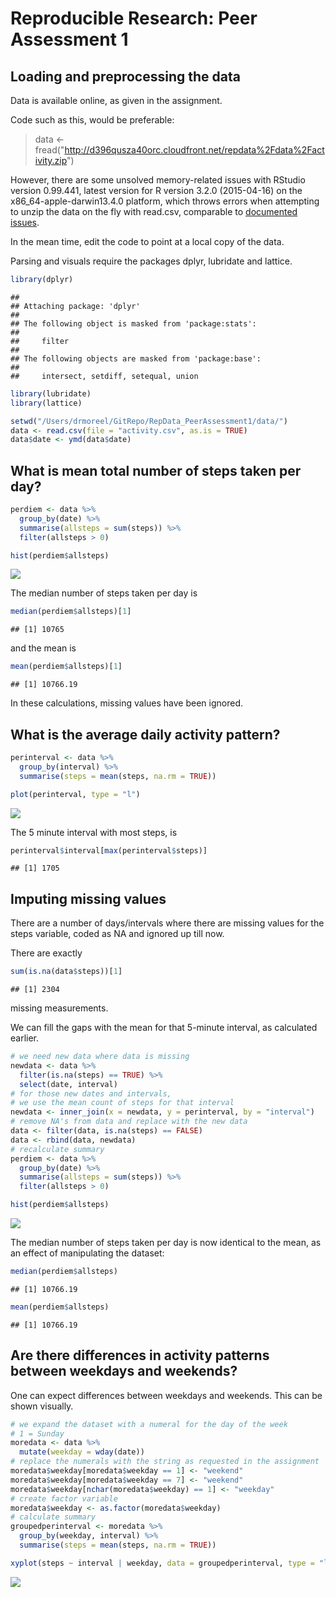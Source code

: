 # Reproducible Research: Peer Assessment 1


## Loading and preprocessing the data

Data is available online, as given in the assignment.


Code such as this, would be preferable:

>
> data <- fread("http://d396qusza40orc.cloudfront.net/repdata%2Fdata%2Factivity.zip")
>

However, there are some unsolved memory-related issues with RStudio version 0.99.441, latest version for R version 3.2.0 (2015-04-16) on the x86_64-apple-darwin13.4.0 platform, which throws errors when attempting to unzip the data on the fly with read.csv, comparable to [documented issues](http://stackoverflow.com/questions/22643372/embedded-nul-in-string-error-when-importing-huge-csv-with-fread).

In the mean time, edit the code to point at a local copy of the data.

Parsing and visuals require the packages dplyr, lubridate and lattice.




```r
library(dplyr)
```

```
## 
## Attaching package: 'dplyr'
## 
## The following object is masked from 'package:stats':
## 
##     filter
## 
## The following objects are masked from 'package:base':
## 
##     intersect, setdiff, setequal, union
```

```r
library(lubridate)
library(lattice)

setwd("/Users/drmoreel/GitRepo/RepData_PeerAssessment1/data/")
data <- read.csv(file = "activity.csv", as.is = TRUE)
data$date <- ymd(data$date)
```




## What is mean total number of steps taken per day?


```r
perdiem <- data %>%
  group_by(date) %>%
  summarise(allsteps = sum(steps)) %>%
  filter(allsteps > 0)

hist(perdiem$allsteps)
```

![](PA1_template_files/figure-html/unnamed-chunk-2-1.png) 

The median number of steps taken per day is 

```r
median(perdiem$allsteps)[1]
```

```
## [1] 10765
```
and the mean is 

```r
mean(perdiem$allsteps)[1]
```

```
## [1] 10766.19
```

In these calculations, missing values have been ignored.


## What is the average daily activity pattern?


```r
perinterval <- data %>%
  group_by(interval) %>%
  summarise(steps = mean(steps, na.rm = TRUE)) 

plot(perinterval, type = "l")
```

![](PA1_template_files/figure-html/unnamed-chunk-5-1.png) 

The 5 minute interval with most steps, is 

```r
perinterval$interval[max(perinterval$steps)]
```

```
## [1] 1705
```


## Imputing missing values

There are a number of days/intervals where there are missing values for the steps variable, coded as NA and ignored up till now.

There are exactly 

```r
sum(is.na(data$steps))[1]
```

```
## [1] 2304
```
missing measurements.

We can fill the gaps with the mean for that 5-minute interval, as calculated earlier.


```r
# we need new data where data is missing
newdata <- data %>%
  filter(is.na(steps) == TRUE) %>%
  select(date, interval)
# for those new dates and intervals, 
# we use the mean count of steps for that interval
newdata <- inner_join(x = newdata, y = perinterval, by = "interval")
# remove NA's from data and replace with the new data
data <- filter(data, is.na(steps) == FALSE)
data <- rbind(data, newdata)
# recalculate summary
perdiem <- data %>%
  group_by(date) %>%
  summarise(allsteps = sum(steps)) %>%
  filter(allsteps > 0)

hist(perdiem$allsteps)
```

![](PA1_template_files/figure-html/unnamed-chunk-8-1.png) 

The median number of steps taken per day is now identical to the mean, as an effect of manipulating the dataset:

```r
median(perdiem$allsteps)
```

```
## [1] 10766.19
```

```r
mean(perdiem$allsteps)
```

```
## [1] 10766.19
```




## Are there differences in activity patterns between weekdays and weekends?

One can expect differences between weekdays and weekends. This can be shown visually.


```r
# we expand the dataset with a numeral for the day of the week
# 1 = Sunday
moredata <- data %>%
  mutate(weekday = wday(date))
# replace the numerals with the string as requested in the assignment
moredata$weekday[moredata$weekday == 1] <- "weekend"
moredata$weekday[moredata$weekday == 7] <- "weekend"
moredata$weekday[nchar(moredata$weekday) == 1] <- "weekday"
# create factor variable
moredata$weekday <- as.factor(moredata$weekday)
# calculate summary
groupedperinterval <- moredata %>%
  group_by(weekday, interval) %>%
  summarise(steps = mean(steps, na.rm = TRUE)) 

xyplot(steps ~ interval | weekday, data = groupedperinterval, type = "l")
```

![](PA1_template_files/figure-html/unnamed-chunk-10-1.png) 



